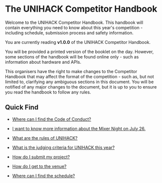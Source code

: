 # The UNIHACK Competitor Handbook

Welcome to the UNIHACK Competitor Handbook. This handbook will contain everything you need to know about this year's competition - including schedule, submission process and safety information.

You are currently reading **v1.0.0** of the UNIHACK Competitor Handbook.

You will be provided a printed version of the booklet on the day. However, some sections of the handbook will be found online only - such as information about hardware and APIs.

This organisers have the right to make changes to the Competitor Handbook that
may affect the format of the competition - such as, but not limited to,
clarifying any ambiguous sections in this document. You will be notified of any
major changes to the document, but it is up to you to ensure you read the
handbook to follow any rules.

## Quick Find

- [Where can I find the Code of Conduct?](safety/code-of-conduct.md)

- [I want to know more information about the Mixer Night on July 26.](mixer-night.md)

- [What are the rules of UNIHACK?](basic-rules.md)

- [What is the judging criteria for UNIHACK this year?](judging/judging-criteria.md)

- [How do I submit my project?](judging/submissions.md)

- [How do I get to the venue?](event-info/venue.md#how-do-i-get-there)

- [Where can I find the schedule?](event-info/schedule.md)
